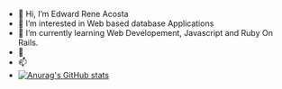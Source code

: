 - 👋 Hi, I’m Edward Rene Acosta
- 👀 I’m interested in Web based database Applications
- 🌱 I’m currently learning Web Developement, Javascript and Ruby On Rails. 
- 💞️ 
- 📫 
- [![Anurag's GitHub stats](https://github-readme-stats.vercel.app/api?username=EdwardAcosta)](https://github.com/EdwardAcosta/github-readme-stats,count_private=true)
